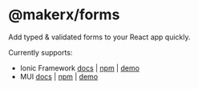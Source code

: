# @makerx/forms

Add typed & validated forms to your React app quickly.

Currently supports:

- Ionic Framework [docs](https://github.com/MakerXStudio/forms/tree/main/packages/ionic) | [npm](https://www.npmjs.com/package/@makerx/forms-ionic) | [demo](https://makerxstudio.github.io/forms/ionic-example)
- MUI [docs](https://github.com/MakerXStudio/forms/tree/main/packages/mui) | [npm](https://www.npmjs.com/package/@makerx/forms-ionic) | [demo](https://makerxstudio.github.io/forms/mui-example)
